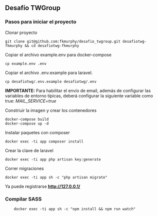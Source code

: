 ## Desafío TWGroup

### Pasos para iniciar el proyecto
Clonar proyecto
```
git clone git@github.com:fkmurphy/desafio_twgroup.git desafiotwg-fkmurphy && cd desafiotwg-fkmurphy
```

Copiar el archivo example.env para docker-compose
```
cp example.env .env
```

Copiar el archivo .env.example para laravel. 
```
cp desafiotwg/.env.example desafiotwg/.env
```
**IMPORTANTE:**
Para habilitar el envío de email, además de configurar las variables de entorno típicas, deberá configurar la siguiente variable como true:
*MAIL_SERVICE=true*


Constriuir la imagen y crear los contenedores
```
docker-compose build
docker-compose up -d
```

Instalar paquetes con composer 
```
docker exec -ti app composer install
```

Crear la clave de laravel
```
docker exec -ti app php artisan key:generate
```

Correr migraciones
```
docker exec -ti app sh -c "php artisan migrate"
```


Ya puede registrarse **http://127.0.0.1/**

### Compilar SASS
```
    docker exec -ti app sh -c "npm install && npm run watch"
```


